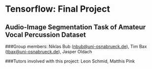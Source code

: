 # Tensorflow: Final Project 
## Audio-Image Segmentation Task of Amateur Vocal Percussion Dataset

###Group members:
Niklas Bub (nbub@uni-osnabrueck.de), Tim Bax (tbax@uni-osnabrueck.de), Jasper Oldach

###Tutors involved with this project: 
Leon Schmid, Matthis Pink
